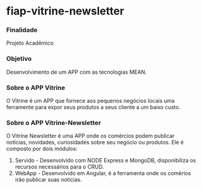 # fiap-vitrine-newsletter

### Finalidade
Projeto Acadêmico

### Objetivo
Desenvolvimento de um APP com as tecnologias MEAN.

### Sobre o APP Vitrine
O Vitrine é um APP que fornece aos pequenos negócios locais uma ferramente para expor seus produtos a seus cliente a um baixo custo.

### Sobre o APP Vitrine-Newsletter
O Vitrine Newsletter é uma APP onde os comércios podem publicar notícias, novidades, curiosidades sobre seu negócio ou produtos.
Ele é composto por dois módulos:

1. Servido - Desenvolvido com NODE Express e MongoDB, disponibiliza os recursos necessários para o CRUD.
2. WebApp  - Desenvolvido em Angular, é a ferramenta onde os comérios irão publicar suas notícias.
